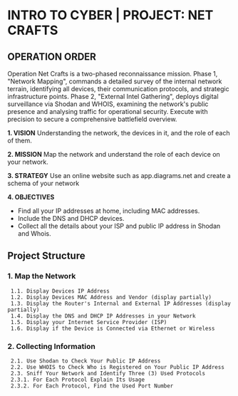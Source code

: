 # INTRO TO CYBER | PROJECT: NET CRAFTS

## OPERATION ORDER
Operation Net Crafts is a two-phased reconnaissance mission.
Phase 1, "Network Mapping", commands a detailed survey of the internal network terrain, identifying all devices, their communication protocols, and strategic infrastructure points.
Phase 2, "External Intel Gathering", deploys digital surveillance via Shodan and WHOIS, examining the network's public presence and analysing traffic for operational security.
Execute with precision to secure a comprehensive battlefield overview.

**1. VISION**
Understanding the network, the devices in it, and the role of each of them.

**2. MISSION**
Map the network and understand the role of each device on your network.

**3. STRATEGY**
Use an online website such as app.diagrams.net and create a schema of your network

**4. OBJECTIVES**
- Find all your IP addresses at home, including MAC addresses.
- Include the DNS and DHCP devices.
- Collect all the details about your ISP and public IP address in Shodan and Whois.

## Project Structure

### 1. Map the Network
     1.1. Display Devices IP Address
     1.2. Display Devices MAC Address and Vendor (display partially)
     1.3. Display the Router's Internal and External IP Addresses (display partially)
     1.4. Display the DNS and DHCP IP Addresses in your Network
     1.5. Display your Internet Service Provider (ISP)
     1.6. Display if the Device is Connected via Ethernet or Wireless

### 2. Collecting Information
     2.1. Use Shodan to Check Your Public IP Address
     2.2. Use WHOIS to Check Who is Registered on Your Public IP Address
     2.3. Sniff Your Network and Identify Three (3) Used Protocols
     2.3.1. For Each Protocol Explain Its Usage
     2.3.2. For Each Protocol, Find the Used Port Number
